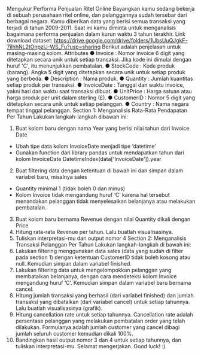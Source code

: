 Mengukur Performa Penjualan Ritel Online
Bayangkan kamu sedang bekerja di sebuah perusahaan ritel online, dan pelanggannya sudah
tersebar dari berbagai negara. Kamu diberikan data yang berisi semua transaksi yang terjadi di
tahun 2009-2011. Saat ini kamu diminta untuk menganalisis bagaimana performa penjualan
dalam kurun waktu 3 tahun terakhir.
Link download dataset:
https://drive.google.com/drive/folders/1UbsUuQJgkF-7ilhhNL2tOnpzlJ-WS_Fu?usp=sharing
Berikut adalah penjelasan untuk masing-masing kolom.
Attributes
● Invoice : Nomor invoice 6 digit yang ditetapkan secara unik untuk setiap transaksi.
Jika kode ini dimulai dengan huruf 'C', itu menunjukkan pembatalan.
● StockCode : Kode produk (barang). Angka 5 digit yang ditetapkan secara unik untuk
setiap produk yang berbeda.
● Description : Nama produk.
● Quantity : Jumlah kuantitas setiap produk per transaksi.
● InvoiceDate : Tanggal dan waktu invoice, yakni hari dan waktu saat transaksi dibuat.
● UnitPrice : Harga satuan atau harga produk per unit dalam sterling (£).
● CustomerID : Nomor 5 digit yang ditetapkan secara unik untuk setiap pelanggan.
● Country : Nama negara tempat tinggal pelanggan.
Section 1: Menganalisis Rata-Rata Pendapatan Per Tahun
Lakukan langkah-langkah dibawah ini:
1. Buat kolom baru dengan nama Year yang berisi nilai tahun dari Invoice Date
- Ubah tipe data kolom InvoiceDate menjadi tipe ‘datetime’
- Gunakan function dari library pandas untuk mendapatkan tahun dari kolom
InvoiceDate
DatetimeIndex(data['InvoiceDate']).year
2. Buat filtering data dengan ketentuan di bawah ini dan simpan dalam variabel baru,
misalnya sales
- Quantity minimal 1 (tidak boleh 0 dan minus)
- Kolom Invoice tidak mengandung huruf ‘C’ karena hal tersebut menandakan
pelanggan tidak menyelesaikan belanjanya atau melakukan pembatalan.
3. Buat kolom baru bernama Revenue dengan nilai Quantity dikali dengan Price
4. Hitung rata-rata Revenue per tahun. Lalu buatlah visualisasinya.
5. Tuliskan interpretasi-mu dari output nomor 4
Section 2: Menganalisis Transaksi Pelanggan Per Tahun
Lakukan langkah-langkah di bawah ini:
1. Lakukan filtering menggunakan data sales (data yang sudah di filter pada section 1)
dengan ketentuan CustomerID tidak boleh kosong atau null. Kemudian simpan dalam
variabel finished.
2. Lakukan filtering data untuk mengelompokkan pelanggan yang membatalkan
belanjanya, dengan cara mendeteksi kolom Invoice mengandung huruf ‘C’. Kemudian
simpan dalam variabel baru bernama cancel.
3. Hitung jumlah transaksi yang berhasil (dari variabel finished) dan jumlah transaksi yang
dibatalkan (dari variabel cancel) untuk setiap tahunnya. Lalu buatlah visualisasinya
(grafik).
4. Hitung cancellation rate untuk setiap tahunnya.
Cancellation rate adalah persentase pelanggan yang melakukan pembatalan order
yang telah dilakukan. Formulanya adalah jumlah customer yang cancel dibagi jumlah
seluruh customer kemudian dikali 100%.
5. Bandingkan hasil output nomor 3 dan 4 untuk setiap tahunnya, dan tuliskan
interpretasi-mu.
Selamat mengerjakan. Good luck! :)

